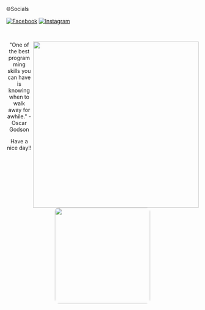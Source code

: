 
🌐Socials

[![Facebook](https://img.shields.io/badge/Facebook-%231877F2.svg?logo=Facebook&logoColor=white)](https://facebook.com/https://www.facebook.com/profile.php?id=100011247827310) [![Instagram](https://img.shields.io/badge/Instagram-%23E4405F.svg?logo=Instagram&logoColor=white)](https://instagram.com/https://www.instagram.com/) 

<br>
<div align=center>
  <a href="#" title="zyzy"
    <img width="315" align="center" src="https://github-readme-stats.vercel.app/api/top-langs/?username=NguyenDinhThuyVy&hide=c%23,powershell,Mathematica,Ruby,Objective-C,Objective-C%2b%2b,Cuda&title_color=61dafb&text_color=ffffff&icon_color=61dafb&bg_color=20232a&langs_count=8&layout=compact&border_color=61dafb&hide_border=true" />
  </a>
  <a href="#" title="zyzy">
    <img align="right" width="434" src="https://github-readme-stats.vercel.app/api?username=NguyenDinhThuyVy&show_icons=true&theme=react&border_color=61dafb&hide_border=true" />
  </a>
<p style ="">"One of the best programming skills you can have is knowing when to walk away for awhile." - Oscar Godson </p>
<p>Have a nice day!!</p>
<img src = "https://tse2.mm.bing.net/th?id=OIP.d2zTQtRA8F3iiX9AV5_W0QAAAA&pid=Api&P=0&h=180" style = "width : 250px ; object-fit: cover; border-radius: 10px "> </img>
